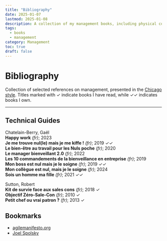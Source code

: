 ```yaml
---
title: "Bibliography"
date: 2025-01-07
lastmod: 2025-01-08
description: A collection of my management books, including physical copies, local PDFs, online resources, and other formats, to document and explore various aspects of management.
tags:
  - books
  - management
category: Management
toc: true
draft: false
---
```

# Bibliography
Collection of selected references on management, presented in the [Chicago style](/codex/chicago-style). Titles marked with ✓ indicate books I have read, while ✓✓ indicates books I own.

---

## Technical Guides


Chatelain-Berry, Gaël\
**Happy work** _(fr)_; 2023\
**Je me trouve nul(le) mais je me kiffe !** _(fr)_; 2019 ✓✓\
**Le bien-être au travail pour les Nuls poche** _(fr)_; 2020\
**Le manager bienveillant 2.0** _(fr)_; 2022\
**Les 10 commandements de la bienveillance en entreprise** _(fr)_; 2019\
**Mon boss est nul mais je le soigne** _(fr)_; 2019 ✓✓\
**Mon collègue est nul, mais je le soigne** _(fr)_; 2024\
**Sois un homme ma fille** _(fr)_; 2021 ✓✓

Sutton, Robert\
**Kit de survie face aux sales cons** _(fr)_; 2018 ✓\
**Objectif Zéro-Sale-Con** _(fr)_; 2010 ✓\
**Petit chef ou vrai patron ?** _(fr)_; 2013 ✓


## Bookmarks
- [agilemanifesto.org](https://agilemanifesto.org)
- [Joel Spolsky](https://www.joelonsoftware.com)